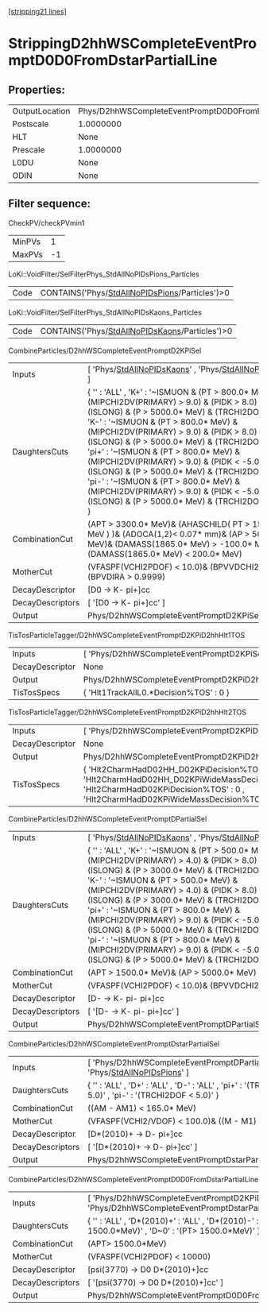[[stripping21 lines]](./stripping21-index)

# StrippingD2hhWSCompleteEventPromptD0D0FromDstarPartialLine

## Properties:

|                |                                                                  |
|----------------|------------------------------------------------------------------|
| OutputLocation | Phys/D2hhWSCompleteEventPromptD0D0FromDstarPartialLine/Particles |
| Postscale      | 1.0000000                                                        |
| HLT            | None                                                             |
| Prescale       | 1.0000000                                                        |
| L0DU           | None                                                             |
| ODIN           | None                                                             |

## Filter sequence:

CheckPV/checkPVmin1

|        |     |
|--------|-----|
| MinPVs | 1   |
| MaxPVs | -1  |

LoKi::VoidFilter/SelFilterPhys_StdAllNoPIDsPions_Particles

|      |                                                                                                    |
|------|----------------------------------------------------------------------------------------------------|
| Code | CONTAINS('Phys/[StdAllNoPIDsPions](./stripping21-commonparticles-stdallnopidspions)/Particles')\>0 |

LoKi::VoidFilter/SelFilterPhys_StdAllNoPIDsKaons_Particles

|      |                                                                                                    |
|------|----------------------------------------------------------------------------------------------------|
| Code | CONTAINS('Phys/[StdAllNoPIDsKaons](./stripping21-commonparticles-stdallnopidskaons)/Particles')\>0 |

CombineParticles/D2hhWSCompleteEventPromptD2KPiSel

|                  |                                                                                                                                                                                                                                                                                                                                                                                                                                                                                                                                                                                                        |
|------------------|--------------------------------------------------------------------------------------------------------------------------------------------------------------------------------------------------------------------------------------------------------------------------------------------------------------------------------------------------------------------------------------------------------------------------------------------------------------------------------------------------------------------------------------------------------------------------------------------------------|
| Inputs           | [ 'Phys/[StdAllNoPIDsKaons](./stripping21-commonparticles-stdallnopidskaons)' , 'Phys/[StdAllNoPIDsPions](./stripping21-commonparticles-stdallnopidspions)' ]                                                                                                                                                                                                                                                                                                                                                                                                                                        |
| DaughtersCuts    | { '' : 'ALL' , 'K+' : '~ISMUON & (PT \> 800.0\* MeV) & (MIPCHI2DV(PRIMARY) \> 9.0) & (PIDK \> 8.0) & (ISLONG) & (P \> 5000.0\* MeV) & (TRCHI2DOF \< 3.0)' , 'K-' : '~ISMUON & (PT \> 800.0\* MeV) & (MIPCHI2DV(PRIMARY) \> 9.0) & (PIDK \> 8.0) & (ISLONG) & (P \> 5000.0\* MeV) & (TRCHI2DOF \< 3.0)' , 'pi+' : '~ISMUON & (PT \> 800.0\* MeV) & (MIPCHI2DV(PRIMARY) \> 9.0) & (PIDK \< -5.0) & (ISLONG) & (P \> 5000.0\* MeV) & (TRCHI2DOF \< 3.0)' , 'pi-' : '~ISMUON & (PT \> 800.0\* MeV) & (MIPCHI2DV(PRIMARY) \> 9.0) & (PIDK \< -5.0) & (ISLONG) & (P \> 5000.0\* MeV) & (TRCHI2DOF \< 3.0)' } |
| CombinationCut   | (APT \> 3300.0\* MeV)& (AHASCHILD( PT \> 1500.0\* MeV ) )& (ADOCA(1,2)\< 0.07\* mm)& (AP \> 5000.0\* MeV)& (DAMASS(1865.0\* MeV) \> -100.0\* MeV)& (DAMASS(1865.0\* MeV) \< 200.0\* MeV)                                                                                                                                                                                                                                                                                                                                                                                                               |
| MotherCut        | (VFASPF(VCHI2PDOF) \< 10.0)& (BPVVDCHI2 \> 40.0)& (BPVDIRA \> 0.9999)                                                                                                                                                                                                                                                                                                                                                                                                                                                                                                                                  |
| DecayDescriptor  | [D0 -\> K- pi+]cc                                                                                                                                                                                                                                                                                                                                                                                                                                                                                                                                                                                    |
| DecayDescriptors | [ '[D0 -\> K- pi+]cc' ]                                                                                                                                                                                                                                                                                                                                                                                                                                                                                                                                                                            |
| Output           | Phys/D2hhWSCompleteEventPromptD2KPiSel/Particles                                                                                                                                                                                                                                                                                                                                                                                                                                                                                                                                                       |

TisTosParticleTagger/D2hhWSCompleteEventPromptD2KPiD2hhHlt1TOS

|                 |                                                          |
|-----------------|----------------------------------------------------------|
| Inputs          | [ 'Phys/D2hhWSCompleteEventPromptD2KPiSel' ]           |
| DecayDescriptor | None                                                     |
| Output          | Phys/D2hhWSCompleteEventPromptD2KPiD2hhHlt1TOS/Particles |
| TisTosSpecs     | { 'Hlt1TrackAllL0.\*Decision%TOS' : 0 }                  |

TisTosParticleTagger/D2hhWSCompleteEventPromptD2KPiD2hhHlt2TOS

|                 |                                                                                                                                                                                           |
|-----------------|-------------------------------------------------------------------------------------------------------------------------------------------------------------------------------------------|
| Inputs          | [ 'Phys/D2hhWSCompleteEventPromptD2KPiD2hhHlt1TOS' ]                                                                                                                                    |
| DecayDescriptor | None                                                                                                                                                                                      |
| Output          | Phys/D2hhWSCompleteEventPromptD2KPiD2hhHlt2TOS/Particles                                                                                                                                  |
| TisTosSpecs     | { 'Hlt2CharmHadD02HH_D02KPiDecision%TOS' : 0 , 'Hlt2CharmHadD02HH_D02KPiWideMassDecision%TOS' : 0 , 'Hlt2CharmHadD02KPiDecision%TOS' : 0 , 'Hlt2CharmHadD02KPiWideMassDecision%TOS' : 0 } |

CombineParticles/D2hhWSCompleteEventPromptDPartialSel

|                  |                                                                                                                                                                                                                                                                                                                                                                                                                                                                                                                                                                                                        |
|------------------|--------------------------------------------------------------------------------------------------------------------------------------------------------------------------------------------------------------------------------------------------------------------------------------------------------------------------------------------------------------------------------------------------------------------------------------------------------------------------------------------------------------------------------------------------------------------------------------------------------|
| Inputs           | [ 'Phys/[StdAllNoPIDsKaons](./stripping21-commonparticles-stdallnopidskaons)' , 'Phys/[StdAllNoPIDsPions](./stripping21-commonparticles-stdallnopidspions)' ]                                                                                                                                                                                                                                                                                                                                                                                                                                        |
| DaughtersCuts    | { '' : 'ALL' , 'K+' : '~ISMUON & (PT \> 500.0\* MeV) & (MIPCHI2DV(PRIMARY) \> 4.0) & (PIDK \> 8.0) & (ISLONG) & (P \> 3000.0\* MeV) & (TRCHI2DOF \< 4.0)' , 'K-' : '~ISMUON & (PT \> 500.0\* MeV) & (MIPCHI2DV(PRIMARY) \> 4.0) & (PIDK \> 8.0) & (ISLONG) & (P \> 3000.0\* MeV) & (TRCHI2DOF \< 4.0)' , 'pi+' : '~ISMUON & (PT \> 800.0\* MeV) & (MIPCHI2DV(PRIMARY) \> 9.0) & (PIDK \< -5.0) & (ISLONG) & (P \> 5000.0\* MeV) & (TRCHI2DOF \< 3.0)' , 'pi-' : '~ISMUON & (PT \> 800.0\* MeV) & (MIPCHI2DV(PRIMARY) \> 9.0) & (PIDK \< -5.0) & (ISLONG) & (P \> 5000.0\* MeV) & (TRCHI2DOF \< 3.0)' } |
| CombinationCut   | (APT \> 1500.0\* MeV)& (AP \> 5000.0\* MeV)                                                                                                                                                                                                                                                                                                                                                                                                                                                                                                                                                            |
| MotherCut        | (VFASPF(VCHI2PDOF) \< 10.0)& (BPVVDCHI2 \> 40.0)                                                                                                                                                                                                                                                                                                                                                                                                                                                                                                                                                       |
| DecayDescriptor  | [D- -\> K- pi- pi+]cc                                                                                                                                                                                                                                                                                                                                                                                                                                                                                                                                                                                |
| DecayDescriptors | [ '[D- -\> K- pi- pi+]cc' ]                                                                                                                                                                                                                                                                                                                                                                                                                                                                                                                                                                        |
| Output           | Phys/D2hhWSCompleteEventPromptDPartialSel/Particles                                                                                                                                                                                                                                                                                                                                                                                                                                                                                                                                                    |

CombineParticles/D2hhWSCompleteEventPromptDstarPartialSel

|                  |                                                                                                                                 |
|------------------|---------------------------------------------------------------------------------------------------------------------------------|
| Inputs           | [ 'Phys/D2hhWSCompleteEventPromptDPartialSel' , 'Phys/[StdAllNoPIDsPions](./stripping21-commonparticles-stdallnopidspions)' ] |
| DaughtersCuts    | { '' : 'ALL' , 'D+' : 'ALL' , 'D-' : 'ALL' , 'pi+' : '(TRCHI2DOF \< 5.0)' , 'pi-' : '(TRCHI2DOF \< 5.0)' }                      |
| CombinationCut   | ((AM - AM1) \< 165.0\* MeV)                                                                                                     |
| MotherCut        | (VFASPF(VCHI2/VDOF) \< 100.0)& ((M - M1) \< 160.0\* MeV)                                                                        |
| DecayDescriptor  | [D\*(2010)+ -\> D- pi+]cc                                                                                                     |
| DecayDescriptors | [ '[D\*(2010)+ -\> D- pi+]cc' ]                                                                                             |
| Output           | Phys/D2hhWSCompleteEventPromptDstarPartialSel/Particles                                                                         |

CombineParticles/D2hhWSCompleteEventPromptD0D0FromDstarPartialLine

|                  |                                                                                                                           |
|------------------|---------------------------------------------------------------------------------------------------------------------------|
| Inputs           | [ 'Phys/D2hhWSCompleteEventPromptD2KPiD2hhHlt2TOS' , 'Phys/D2hhWSCompleteEventPromptDstarPartialSel' ]                  |
| DaughtersCuts    | { '' : 'ALL' , 'D\*(2010)+' : 'ALL' , 'D\*(2010)-' : 'ALL' , 'D0' : '(PT\> 1500.0\*MeV)' , 'D~0' : '(PT\> 1500.0\*MeV)' } |
| CombinationCut   | (APT\> 1500.0\*MeV)                                                                                                       |
| MotherCut        | (VFASPF(VCHI2PDOF) \< 10000)                                                                                              |
| DecayDescriptor  | [psi(3770) -\> D0 D\*(2010)+]cc                                                                                         |
| DecayDescriptors | [ '[psi(3770) -\> D0 D\*(2010)+]cc' ]                                                                                 |
| Output           | Phys/D2hhWSCompleteEventPromptD0D0FromDstarPartialLine/Particles                                                          |
